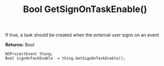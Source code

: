﻿---
uid: crmscript_ref_NSProjectEvent_GetSignOnTaskEnable
title: Bool GetSignOnTaskEnable()
intellisense: NSProjectEvent.GetSignOnTaskEnable
keywords: NSProjectEvent, GetSignOnTaskEnable
so.topic: reference
---

If true, a task should be created when the external user signs on an event

**Returns:** Bool


```crmscript
NSProjectEvent thing;
Bool signOnTaskEnable  = thing.GetSignOnTaskEnable();
```


